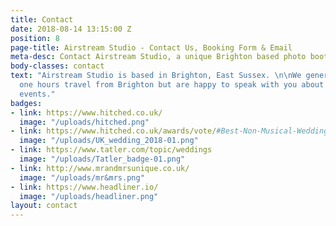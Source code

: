 ```yaml
---
title: Contact
date: 2018-08-14 13:15:00 Z
position: 8
page-title: Airstream Studio - Contact Us, Booking Form & Email
meta-desc: Contact Airstream Studio, a unique Brighton based photo booth.
body-classes: contact
text: "Airstream Studio is based in Brighton, East Sussex. \n\nWe generally work within
  one hours travel from Brighton but are happy to speak with you about longer distance
  events."
badges:
- link: https://www.hitched.co.uk/
  image: "/uploads/hitched.png"
- link: https://www.hitched.co.uk/awards/vote/#Best-Non-Musical-Wedding-Entertainment
  image: "/uploads/UK_wedding_2018-01.png"
- link: https://www.tatler.com/topic/weddings
  image: "/uploads/Tatler_badge-01.png"
- link: http://www.mrandmrsunique.co.uk/
  image: "/uploads/mr&mrs.png"
- link: https://www.headliner.io/
  image: "/uploads/headliner.png"
layout: contact
---
```



